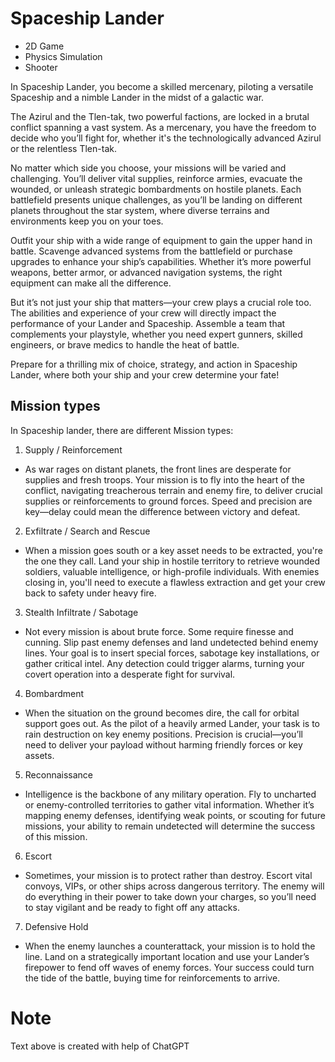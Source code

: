 # Spaceship Lander

- 2D Game
- Physics Simulation
- Shooter

In Spaceship Lander, you become a skilled mercenary, piloting a versatile Spaceship and a nimble Lander in the midst of a galactic war.

The Azirul and the Tlen-tak, two powerful factions, are locked in a brutal conflict spanning a vast system. As a mercenary, you have the freedom to decide who you’ll fight for, whether it's the technologically advanced Azirul or the relentless Tlen-tak.

No matter which side you choose, your missions will be varied and challenging. You’ll deliver vital supplies, reinforce armies, evacuate the wounded, or unleash strategic bombardments on hostile planets. Each battlefield presents unique challenges, as you’ll be landing on different planets throughout the star system, where diverse terrains and environments keep you on your toes.

Outfit your ship with a wide range of equipment to gain the upper hand in battle. Scavenge advanced systems from the battlefield or purchase upgrades to enhance your ship’s capabilities. Whether it’s more powerful weapons, better armor, or advanced navigation systems, the right equipment can make all the difference.

But it’s not just your ship that matters—your crew plays a crucial role too. The abilities and experience of your crew will directly impact the performance of your Lander and Spaceship. Assemble a team that complements your playstyle, whether you need expert gunners, skilled engineers, or brave medics to handle the heat of battle.

Prepare for a thrilling mix of choice, strategy, and action in Spaceship Lander, where both your ship and your crew determine your fate!


## Mission types

In Spaceship lander, there are different Mission types:

1. Supply / Reinforcement
- As war rages on distant planets, the front lines are desperate for supplies and fresh troops. Your mission is to fly into the heart of the conflict, navigating treacherous terrain and enemy fire, to deliver crucial supplies or reinforcements to ground forces. Speed and precision are key—delay could mean the difference between victory and defeat.

2. Exfiltrate / Search and Rescue
- When a mission goes south or a key asset needs to be extracted, you're the one they call. Land your ship in hostile territory to retrieve wounded soldiers, valuable intelligence, or high-profile individuals. With enemies closing in, you'll need to execute a flawless extraction and get your crew back to safety under heavy fire.

3. Stealth Infiltrate / Sabotage
- Not every mission is about brute force. Some require finesse and cunning. Slip past enemy defenses and land undetected behind enemy lines. Your goal is to insert special forces, sabotage key installations, or gather critical intel. Any detection could trigger alarms, turning your covert operation into a desperate fight for survival.

4. Bombardment
- When the situation on the ground becomes dire, the call for orbital support goes out. As the pilot of a heavily armed Lander, your task is to rain destruction on key enemy positions. Precision is crucial—you’ll need to deliver your payload without harming friendly forces or key assets.

5. Reconnaissance
- Intelligence is the backbone of any military operation. Fly to uncharted or enemy-controlled territories to gather vital information. Whether it’s mapping enemy defenses, identifying weak points, or scouting for future missions, your ability to remain undetected will determine the success of this mission.

6. Escort
- Sometimes, your mission is to protect rather than destroy. Escort vital convoys, VIPs, or other ships across dangerous territory. The enemy will do everything in their power to take down your charges, so you’ll need to stay vigilant and be ready to fight off any attacks.

7. Defensive Hold
- When the enemy launches a counterattack, your mission is to hold the line. Land on a strategically important location and use your Lander’s firepower to fend off waves of enemy forces. Your success could turn the tide of the battle, buying time for reinforcements to arrive.


# Note
Text above is created with help of ChatGPT